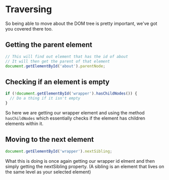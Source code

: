 # Traversing

So being able to move about the DOM tree is pretty important, we've got you covered there too.

## Getting the parent element

```javascript
// This will find out element that has the id of about
// It will then get the parent of that element
document.getElementById('about').parentNode;
```

## Checking if an element is empty

```javascript
if (!document.getElementById('wrapper').hasChildNodes()) {
  // Do a thing if it isn't empty
}
```

So here we are getting our wrapper element and using the method `hasChildNodes` which essentially checks if the element has children elements within it.

## Moving to the next element

```javascript
document.getElementById('wrapper').nextSibling;
```

What this is doing is once again getting our wrapper id elment and then simply getting the nextSibling property. (A sibling is an element that lives on the same level as your selected element)

